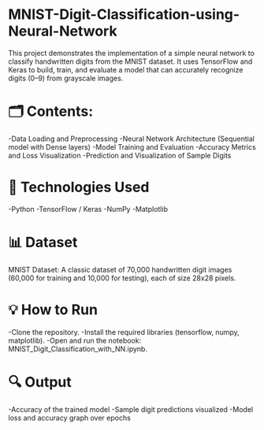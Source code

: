 # MNIST-Digit-Classification-using-Neural-Network
This project demonstrates the implementation of a simple neural network to classify handwritten digits from the MNIST dataset. It uses TensorFlow and Keras to build, train, and evaluate a model that can accurately recognize digits (0–9) from grayscale images.


# 🗂️ Contents:


-Data Loading and Preprocessing
-Neural Network Architecture (Sequential model with Dense layers)
-Model Training and Evaluation
-Accuracy Metrics and Loss Visualization
-Prediction and Visualization of Sample Digits

# 🚀 Technologies Used
-Python
-TensorFlow / Keras
-NumPy
-Matplotlib

# 📊 Dataset
MNIST Dataset: A classic dataset of 70,000 handwritten digit images (60,000 for training and 10,000 for testing), each of size 28x28 pixels.

# 💡 How to Run
-Clone the repository.
-Install the required libraries (tensorflow, numpy, matplotlib).
-Open and run the notebook: MNIST_Digit_Classification_with_NN.ipynb.

# 🔍 Output
-Accuracy of the trained model
-Sample digit predictions visualized
-Model loss and accuracy graph over epochs

